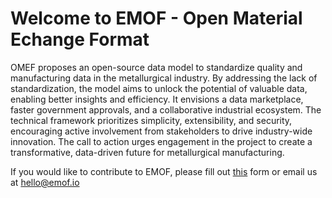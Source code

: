 # Welcome to EMOF - Open Material Echange Format

OMEF proposes an open-source data model to standardize quality and manufacturing data in the metallurgical industry. By addressing the lack of standardization, the model aims to unlock the potential of valuable data, enabling better insights and efficiency. It envisions a data marketplace, faster government approvals, and a collaborative industrial ecosystem. The technical framework prioritizes simplicity, extensibility, and security, encouraging active involvement from stakeholders to drive industry-wide innovation. The call to action urges engagement in the project to create a transformative, data-driven future for metallurgical manufacturing.

If you would like to contribute to EMOF, please fill out [this](https://docs.google.com/forms/d/e/1FAIpQLSftsj2UnhjSXQjUuwJDc3wvK2EuW10bYEk9y4o0wbFUvFiFLw/viewform) form or email us at hello@emof.io